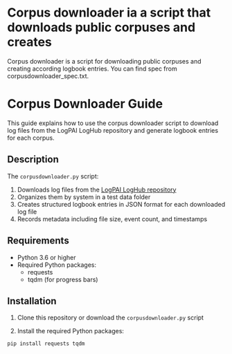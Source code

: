 # Corpus downloader ia a script that downloads public corpuses and creates

Corpus downloader is a script for downloading public corpuses and creating according logbook entries. You can find spec from corpusdownloader_spec.txt.

# Corpus Downloader Guide

This guide explains how to use the corpus downloader script to download log files from the LogPAI LogHub repository and generate logbook entries for each corpus.

## Description

The `corpusdownloader.py` script:
1. Downloads log files from the [LogPAI LogHub repository](https://github.com/logpai/loghub)
2. Organizes them by system in a test data folder
3. Creates structured logbook entries in JSON format for each downloaded log file
4. Records metadata including file size, event count, and timestamps

## Requirements

- Python 3.6 or higher
- Required Python packages:
  - requests
  - tqdm (for progress bars)

## Installation

1. Clone this repository or download the `corpusdownloader.py` script

2. Install the required Python packages:

```bash
pip install requests tqdm